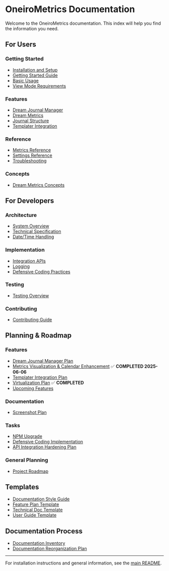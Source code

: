 # OneiroMetrics Documentation

Welcome to the OneiroMetrics documentation. This index will help you find the information you need.

## For Users

### Getting Started
- [Installation and Setup](user/guides/setup.md)
- [Getting Started Guide](user/guides/getting-started.md)
- [Basic Usage](user/guides/usage.md)
- [View Mode Requirements](user/guides/view-mode.md)

### Features
- [Dream Journal Manager](user/guides/dream-journal.md)
- [Dream Metrics](user/guides/metrics.md)
- [Journal Structure](user/guides/journal-structure.md)
- [Templater Integration](user/guides/templater.md)

### Reference
- [Metrics Reference](user/reference/metrics.md)
- [Settings Reference](user/reference/settings.md)
- [Troubleshooting](user/reference/troubleshooting.md)

### Concepts
- [Dream Metrics Concepts](user/concepts/dream-metrics.md)

## For Developers

### Architecture
- [System Overview](developer/architecture/overview.md)
- [Technical Specification](developer/architecture/specification.md)
- [Date/Time Handling](developer/architecture/date-time-handling.md)

### Implementation
- [Integration APIs](developer/implementation/integration-apis.md)
- [Logging](developer/implementation/logging.md)
- [Defensive Coding Practices](developer/implementation/defensive-coding-practices.md)

### Testing
- [Testing Overview](developer/testing/testing-overview.md)

### Contributing
- [Contributing Guide](developer/contributing/contributing-guide.md)

## Planning & Roadmap

### Features
- [Dream Journal Manager Plan](planning/features/dream-journal-manager.md)
- [Metrics Visualization & Calendar Enhancement](archive/features/metrics-visualization-unified-completed.md) ✅ **COMPLETED 2025-06-06**
- [Templater Integration Plan](planning/features/templater-integration.md)
- [Virtualization Plan](archive/planning/features/2025/virtualization.md) ✅ **COMPLETED**
- [Upcoming Features](planning/features/upcoming-features.md)

### Documentation
- [Screenshot Plan](planning/documentation/screenshot-plan.md)

### Tasks
- [NPM Upgrade](planning/tasks/npm-upgrade.md)
- [Defensive Coding Implementation](planning/tasks/defensive-coding-implementation.md)
- [API Integration Hardening Plan](planning/tasks/api-integration-hardening-plan.md)

### General Planning
- [Project Roadmap](planning/roadmap.md)

## Templates
- [Documentation Style Guide](assets/templates/documentation-style-guide.md)
- [Feature Plan Template](assets/templates/feature-plan-template.md)
- [Technical Doc Template](assets/templates/technical-doc-template.md)
- [User Guide Template](assets/templates/user-guide-template.md)

## Documentation Process
- [Documentation Inventory](documentation-inventory.md)
- [Documentation Reorganization Plan](documentation-reorganization-plan.md)

---

For installation instructions and general information, see the [main README](../README.md). 